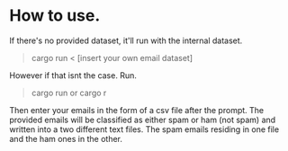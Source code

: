 
# How to use.

If there's no provided dataset, it'll run with the internal dataset.

> cargo run < [insert your own email dataset]

However if that isnt the case. Run.
> cargo run or cargo r


Then enter your emails in the form of a csv file after the prompt. 
The provided emails will be classified as either spam or ham (not spam) and written into a two different text files. The spam emails residing in one file and the ham ones in the other.